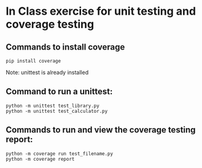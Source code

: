 # In Class exercise for unit testing and coverage testing


## Commands to install coverage
```
pip install coverage
```

Note: unittest is already installed

## Command to run a unittest:
```
python -m unittest test_library.py
python -m unittest test_calculator.py
```

## Commands to run and view the coverage testing report:

```
python -m coverage run test_filename.py    
python -m coverage report 
```

